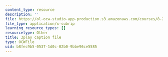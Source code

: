 ```yaml
---
content_type: resource
description: ''
file: https://ol-ocw-studio-app-production.s3.amazonaws.com/courses/8-286-the-early-universe-fall-2013/b8fec9b505371d0c02b09bbe96ce5585_m00PjHTq6jU.srt
file_type: application/x-subrip
learning_resource_types: []
resourcetype: Other
title: 3play caption file
type: OCWFile
uid: b8fec9b5-0537-1d0c-02b0-9bbe96ce5585
---
```

